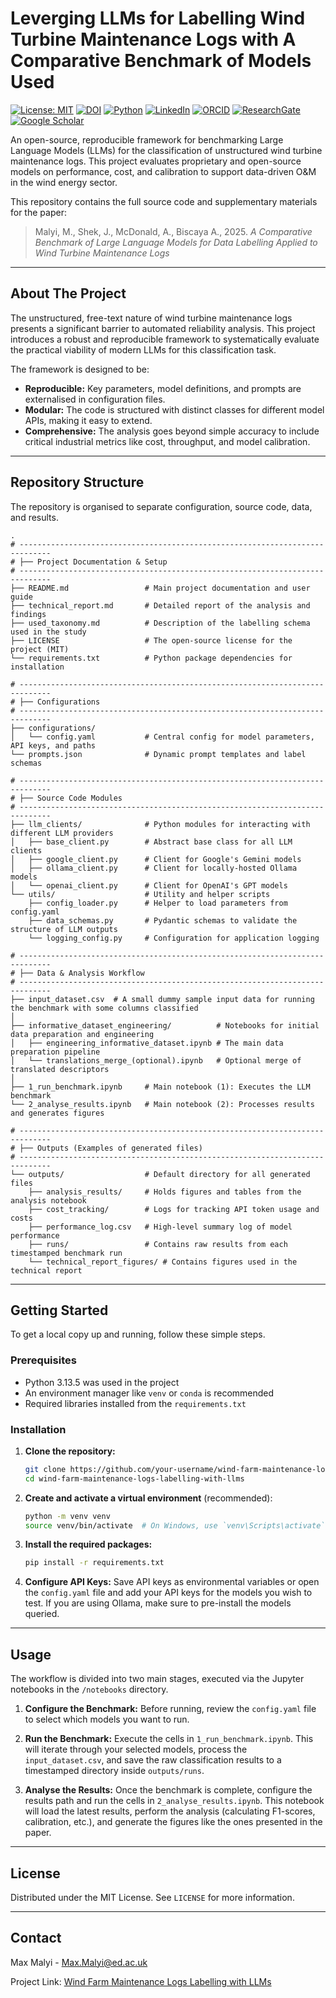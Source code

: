 # Leverging LLMs for Labelling Wind Turbine Maintenance Logs with A Comparative Benchmark of Models Used

[![License: MIT](https://img.shields.io/badge/License-MIT-yellow.svg)](LICENSE) [![DOI](https://zenodo.org/badge/DOI/10.5281/zenodo.16948632.svg)](https://doi.org/10.5281/zenodo.16948632) [![Python](https://img.shields.io/badge/Python-3.13%2B-blue.svg)](https://www.python.org/) [![LinkedIn](https://img.shields.io/badge/LinkedIn-0077B5?logo=linkedin&logoColor=white)](https://www.linkedin.com/in/mvmalyi/) [![ORCID](https://img.shields.io/badge/ORCID-A6CE39?logo=orcid&logoColor=white)](https://orcid.org/0000-0002-1503-9798) [![ResearchGate](https://img.shields.io/badge/ResearchGate-00CCBB?logo=researchgate&logoColor=white)](https://www.researchgate.net/profile/Max-Malyi) [![Google Scholar](https://img.shields.io/badge/Google_Scholar-4285F4?logo=googlescholar&logoColor=white)](https://scholar.google.com/citations?user=FgcRBeUAAAAJ)

An open-source, reproducible framework for benchmarking Large Language Models (LLMs) for the classification of unstructured wind turbine maintenance logs. This project evaluates proprietary and open-source models on performance, cost, and calibration to support data-driven O&M in the wind energy sector.

This repository contains the full source code and supplementary materials for the paper:
> Malyi, M., Shek, J., McDonald, A., Biscaya A., 2025. *A Comparative Benchmark of Large Language Models for Data Labelling Applied to Wind Turbine Maintenance Logs*

---

## About The Project

The unstructured, free-text nature of wind turbine maintenance logs presents a significant barrier to automated reliability analysis. This project introduces a robust and reproducible framework to systematically evaluate the practical viability of modern LLMs for this classification task.

The framework is designed to be:
* **Reproducible:** Key parameters, model definitions, and prompts are externalised in configuration files.
* **Modular:** The code is structured with distinct classes for different model APIs, making it easy to extend.
* **Comprehensive:** The analysis goes beyond simple accuracy to include critical industrial metrics like cost, throughput, and model calibration.

---

## Repository Structure

The repository is organised to separate configuration, source code, data, and results.

```
.
# -----------------------------------------------------------------------------
# ├── Project Documentation & Setup
# -----------------------------------------------------------------------------
├── README.md                 # Main project documentation and user guide
├── technical_report.md       # Detailed report of the analysis and findings
├── used_taxonomy.md          # Description of the labelling schema used in the study
├── LICENSE                   # The open-source license for the project (MIT)
└── requirements.txt          # Python package dependencies for installation

# -----------------------------------------------------------------------------
# ├── Configurations
# -----------------------------------------------------------------------------
├── configurations/
│   └── config.yaml           # Central config for model parameters, API keys, and paths
└── prompts.json              # Dynamic prompt templates and label schemas

# -----------------------------------------------------------------------------
# ├── Source Code Modules
# -----------------------------------------------------------------------------
├── llm_clients/              # Python modules for interacting with different LLM providers
│   ├── base_client.py        # Abstract base class for all LLM clients
│   ├── google_client.py      # Client for Google's Gemini models
│   ├── ollama_client.py      # Client for locally-hosted Ollama models
│   └── openai_client.py      # Client for OpenAI's GPT models
└── utils/                    # Utility and helper scripts
    ├── config_loader.py      # Helper to load parameters from config.yaml
    ├── data_schemas.py       # Pydantic schemas to validate the structure of LLM outputs
    └── logging_config.py     # Configuration for application logging

# -----------------------------------------------------------------------------
# ├── Data & Analysis Workflow
# -----------------------------------------------------------------------------
├── input_dataset.csv  # A small dummy sample input data for running the benchmark with some columns classified 
│
├── informative_dataset_engineering/          # Notebooks for initial data preparation and engineering
│   ├── engineering_informative_dataset.ipynb # The main data preparation pipeline
│   └── translations_merge_(optional).ipynb   # Optional merge of translated descriptors
│
├── 1_run_benchmark.ipynb     # Main notebook (1): Executes the LLM benchmark
└── 2_analyse_results.ipynb   # Main notebook (2): Processes results and generates figures

# -----------------------------------------------------------------------------
# ├── Outputs (Examples of generated files)
# -----------------------------------------------------------------------------
└── outputs/                  # Default directory for all generated files
    ├── analysis_results/     # Holds figures and tables from the analysis notebook
    ├── cost_tracking/        # Logs for tracking API token usage and costs
    ├── performance_log.csv   # High-level summary log of model performance
    ├── runs/                 # Contains raw results from each timestamped benchmark run
    └── technical_report_figures/ # Contains figures used in the technical report
```

---

## Getting Started

To get a local copy up and running, follow these simple steps.

### Prerequisites

* Python 3.13.5 was used in the project
* An environment manager like `venv` or `conda` is recommended
* Required libraries installed from the `requirements.txt`

### Installation

1.  **Clone the repository:**
    ```sh
    git clone https://github.com/your-username/wind-farm-maintenance-logs-labelling-with-llms.git
    cd wind-farm-maintenance-logs-labelling-with-llms
    ```
2.  **Create and activate a virtual environment** (recommended):
    ```sh
    python -m venv venv
    source venv/bin/activate  # On Windows, use `venv\Scripts\activate`
    ```
3.  **Install the required packages:**
    ```sh
    pip install -r requirements.txt
    ```
4.  **Configure API Keys:**
    Save API keys as environmental variables or open the `config.yaml` file and add your API keys for the models you wish to test. If you are using Ollama, make sure to pre-install the models queried.

---

## Usage

The workflow is divided into two main stages, executed via the Jupyter notebooks in the `/notebooks` directory.

1.  **Configure the Benchmark:**
    Before running, review the `config.yaml` file to select which models you want to run.

2.  **Run the Benchmark:**
    Execute the cells in `1_run_benchmark.ipynb`. This will iterate through your selected models, process the `input_dataset.csv`, and save the raw classification results to a timestamped directory inside `outputs/runs`.

3.  **Analyse the Results:**
    Once the benchmark is complete, configure the results path and run the cells in `2_analyse_results.ipynb`. This notebook will load the latest results, perform the analysis (calculating F1-scores, calibration, etc.), and generate the figures like the ones presented in the paper.

---

## License

Distributed under the MIT License. See `LICENSE` for more information.

---

## Contact

Max Malyi - Max.Malyi@ed.ac.uk

Project Link: [Wind Farm Maintenance Logs Labelling with LLMs](https://github.com/your-username/wind-farm-maintenance-logs-labelling-with-llms)
